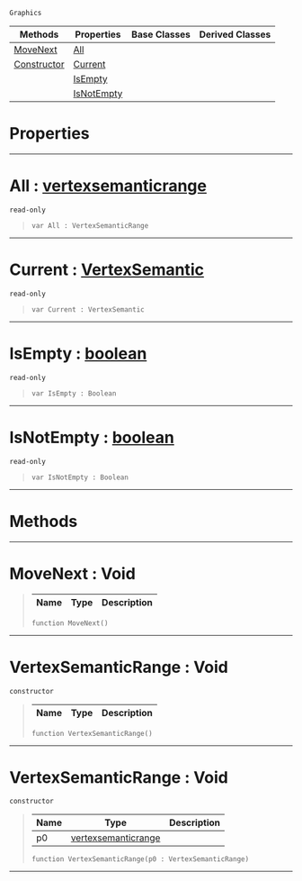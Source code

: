  `Graphics`

|Methods|Properties|Base Classes|Derived Classes|
|---|---|---|---|
|[ MoveNext](https://github.com/PlasmaEngine/PlasmaDocs/blob/master/code_reference/class_reference/vertexsemanticrange.markdown#movenext-void)|[ All](https://github.com/PlasmaEngine/PlasmaDocs/blob/master/code_reference/class_reference/vertexsemanticrange.markdown#all-plasma-engine-document)| | |
|[ Constructor](https://github.com/PlasmaEngine/PlasmaDocs/blob/master/code_reference/class_reference/vertexsemanticrange.markdown#vertexsemanticrange-void)|[ Current](https://github.com/PlasmaEngine/PlasmaDocs/blob/master/code_reference/class_reference/vertexsemanticrange.markdown#current-plasma-engine-docu)| | |
| |[ IsEmpty](https://github.com/PlasmaEngine/PlasmaDocs/blob/master/code_reference/class_reference/vertexsemanticrange.markdown#isempty-plasma-engine-docu)| | |
| |[ IsNotEmpty](https://github.com/PlasmaEngine/PlasmaDocs/blob/master/code_reference/class_reference/vertexsemanticrange.markdown#isnotempty-plasma-engine-d)| | |


 #  Properties


---  
 #  All : [vertexsemanticrange](https://github.com/PlasmaEngine/PlasmaDocs/blob/master/code_reference/class_reference/vertexsemanticrange.markdown)

 `read-only`

> 
> ``` lang=cpp, name=Lightning
> var All : VertexSemanticRange


---  
 #  Current : [VertexSemantic](https://github.com/PlasmaEngine/PlasmaDocs/blob/master/code_reference/enum_reference.markdown#vertexsemantic)

 `read-only`

> 
> ``` lang=cpp, name=Lightning
> var Current : VertexSemantic


---  
 #  IsEmpty : [boolean](https://github.com/PlasmaEngine/PlasmaDocs/blob/master/code_reference/lightning_base_types/boolean.markdown)

 `read-only`

> 
> ``` lang=cpp, name=Lightning
> var IsEmpty : Boolean


---  
 #  IsNotEmpty : [boolean](https://github.com/PlasmaEngine/PlasmaDocs/blob/master/code_reference/lightning_base_types/boolean.markdown)

 `read-only`

> 
> ``` lang=cpp, name=Lightning
> var IsNotEmpty : Boolean


---  
 #  Methods


---  
 #  MoveNext : Void

> 
> |Name|Type|Description|
> |---|---|---|
> ``` lang=cpp, name=Lightning
> function MoveNext()
> ``` 


---  
 #  VertexSemanticRange : Void

 `constructor`

> 
> |Name|Type|Description|
> |---|---|---|
> ``` lang=cpp, name=Lightning
> function VertexSemanticRange()
> ``` 


---  
 #  VertexSemanticRange : Void

 `constructor`

> 
> |Name|Type|Description|
> |---|---|---|
> |p0|[vertexsemanticrange](https://github.com/PlasmaEngine/PlasmaDocs/blob/master/code_reference/class_reference/vertexsemanticrange.markdown)| |
> ``` lang=cpp, name=Lightning
> function VertexSemanticRange(p0 : VertexSemanticRange)
> ``` 


---  
 

 